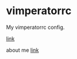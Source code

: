 # vimperatorrc

My vimperatorrc config.

[link](https://github.com/gowiden/vimperatorrc/blob/master/vimperatrrc)


about me [link](https://about.me/vimer)
